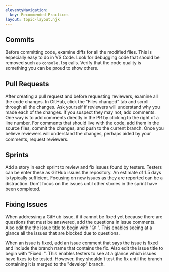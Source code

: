 ```yaml
---
eleventyNavigation:
  key: Recommended Practices
layout: topic-layout.njk
---
```


## Commits

Before committing code, examine diffs for all the modified files.
This is especially easy to do in VS Code.
Look for debugging code that should be removed such as `console.log` calls.
Verify that the code quality is something you can be proud to show others.

## Pull Requests

After creating a pull request and before requesting reviewers,
examine all the code changes.
In GitHub, click the "Files changed" tab and scroll through all the changes.
Ask yourself if reviewers will understand why you made each of the changes.
If you suspect they may not, add comments.
One way is to add comments directly in the PR
by clicking to the right of a line number.
For comments that should live with the code, add them in the source files,
commit the changes, and push to the current branch.
Once you believe reviewers will understand the changes,
perhaps aided by your comments, request reviewers.

## Sprints

Add a story in each sprint to review and fix issues found by testers.
Testers can be enter these as GitHub issues the repository.
An estimate of 1.5 days is typically sufficient.
Focusing on new issues as they are reported can be a distraction.
Don't focus on the issues until other stories in the sprint have been completed.

## Fixing Issues

When addressing a GitHub issue, if it cannot be fixed yet
because there are questions that must be answered,
add the questions in issue comments.
Also edit the the issue title to begin with "Q: ".
This enables seeing at a glance all the issues
that are blocked due to questions.

When an issue is fixed, add an issue comment that says the issue is fixed
and include the branch name that contains the fix.
Also edit the issue title to begin with "Fixed: ".
This enables testers to see at a glance which issues have fixes to be tested.
However, they shouldn't test the fix until the branch containing it
is merged to the "develop" branch.
